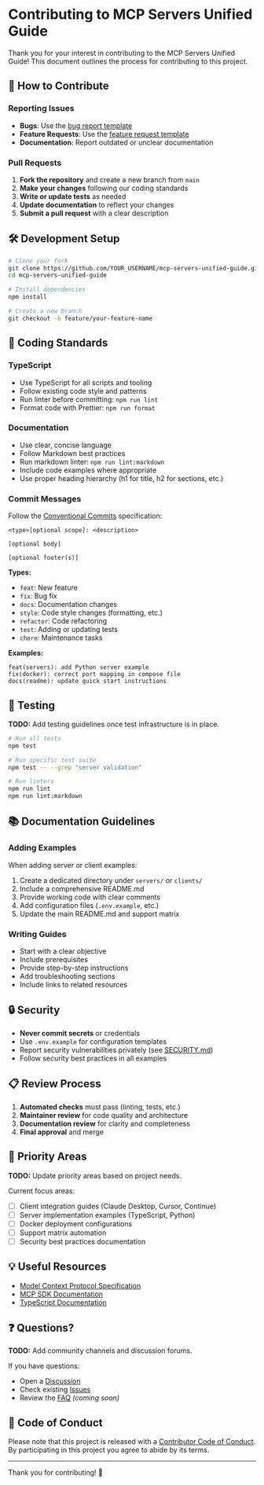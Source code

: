 # Contributing to MCP Servers Unified Guide

Thank you for your interest in contributing to the MCP Servers Unified Guide! This document outlines the process for contributing to this project.

## 🌟 How to Contribute

### Reporting Issues

- **Bugs**: Use the [bug report template](.github/ISSUE_TEMPLATE/bug_report.md)
- **Feature Requests**: Use the [feature request template](.github/ISSUE_TEMPLATE/feature_request.md)
- **Documentation**: Report outdated or unclear documentation

### Pull Requests

1. **Fork the repository** and create a new branch from `main`
2. **Make your changes** following our coding standards
3. **Write or update tests** as needed
4. **Update documentation** to reflect your changes
5. **Submit a pull request** with a clear description

## 🛠️ Development Setup

```bash
# Clone your fork
git clone https://github.com/YOUR_USERNAME/mcp-servers-unified-guide.git
cd mcp-servers-unified-guide

# Install dependencies
npm install

# Create a new branch
git checkout -b feature/your-feature-name
```

## 📝 Coding Standards

### TypeScript

- Use TypeScript for all scripts and tooling
- Follow existing code style and patterns
- Run linter before committing: `npm run lint`
- Format code with Prettier: `npm run format`

### Documentation

- Use clear, concise language
- Follow Markdown best practices
- Run markdown linter: `npm run lint:markdown`
- Include code examples where appropriate
- Use proper heading hierarchy (h1 for title, h2 for sections, etc.)

### Commit Messages

Follow the [Conventional Commits](https://www.conventionalcommits.org/) specification:

```
<type>[optional scope]: <description>

[optional body]

[optional footer(s)]
```

**Types:**
- `feat`: New feature
- `fix`: Bug fix
- `docs`: Documentation changes
- `style`: Code style changes (formatting, etc.)
- `refactor`: Code refactoring
- `test`: Adding or updating tests
- `chore`: Maintenance tasks

**Examples:**
```
feat(servers): add Python server example
fix(docker): correct port mapping in compose file
docs(readme): update quick start instructions
```

## 🧪 Testing

**TODO:** Add testing guidelines once test infrastructure is in place.

```bash
# Run all tests
npm test

# Run specific test suite
npm test -- --grep "server validation"

# Run linters
npm run lint
npm run lint:markdown
```

## 📚 Documentation Guidelines

### Adding Examples

When adding server or client examples:

1. Create a dedicated directory under `servers/` or `clients/`
2. Include a comprehensive README.md
3. Provide working code with clear comments
4. Add configuration files (`.env.example`, etc.)
5. Update the main README.md and support matrix

### Writing Guides

- Start with a clear objective
- Include prerequisites
- Provide step-by-step instructions
- Add troubleshooting sections
- Include links to related resources

## 🔒 Security

- **Never commit secrets** or credentials
- Use `.env.example` for configuration templates
- Report security vulnerabilities privately (see [SECURITY.md](./SECURITY.md))
- Follow security best practices in all examples

## 📋 Review Process

1. **Automated checks** must pass (linting, tests, etc.)
2. **Maintainer review** for code quality and architecture
3. **Documentation review** for clarity and completeness
4. **Final approval** and merge

## 🎯 Priority Areas

**TODO:** Update priority areas based on project needs.

Current focus areas:
- [ ] Client integration guides (Claude Desktop, Cursor, Continue)
- [ ] Server implementation examples (TypeScript, Python)
- [ ] Docker deployment configurations
- [ ] Support matrix automation
- [ ] Security best practices documentation

## 💡 Useful Resources

- [Model Context Protocol Specification](https://spec.modelcontextprotocol.io/)
- [MCP SDK Documentation](https://github.com/modelcontextprotocol)
- [TypeScript Documentation](https://www.typescriptlang.org/docs/)

## ❓ Questions?

**TODO:** Add community channels and discussion forums.

If you have questions:
- Open a [Discussion](https://github.com/YOUR_ORG/mcp-servers-unified-guide/discussions)
- Check existing [Issues](https://github.com/YOUR_ORG/mcp-servers-unified-guide/issues)
- Review the [FAQ](./docs/faq.md) *(coming soon)*

## 📜 Code of Conduct

Please note that this project is released with a [Contributor Code of Conduct](./CODE_OF_CONDUCT.md). By participating in this project you agree to abide by its terms.

---

Thank you for contributing! 🙌
